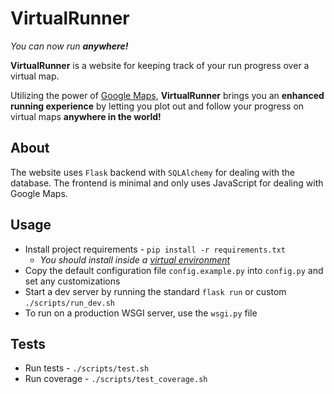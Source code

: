 # VirtualRunner

_You can now run **anywhere!**_

**VirtualRunner** is a website for keeping track of your run progress over a virtual map.

Utilizing the power of [Google Maps](https://developers.google.com/maps),
**VirtualRunner** brings you an **enhanced running experience**
by letting you plot out and follow your progress on virtual maps **anywhere in the world!**

## About
The website uses `Flask` backend with `SQLAlchemy` for dealing with the database.
The frontend is minimal and only uses JavaScript for dealing with Google Maps. 

## Usage
- Install project requirements - `pip install -r requirements.txt`
    - _You should install inside a [virtual environment](https://python-guide-pt-br.readthedocs.io/en/latest/dev/virtualenvs)_
- Copy the default configuration file `config.example.py` into `config.py` and set any customizations
- Start a dev server by running the standard `flask run` or custom `./scripts/run_dev.sh`
- To run on a production WSGI server, use the `wsgi.py` file

## Tests
- Run tests - `./scripts/test.sh`
- Run coverage - `./scripts/test_coverage.sh`
